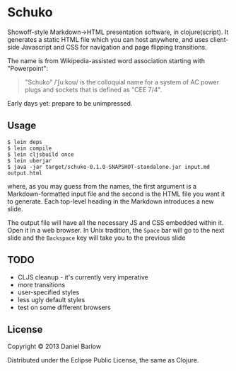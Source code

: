 # Schuko

Showoff-style Markdown->HTML presentation software, in
clojure(script).  It generates a static HTML file which you can host
anywhere, and uses client-side Javascript and CSS for navigation and
page flipping transitions.

The name is from Wikipedia-assisted word association starting with "Powerpoint": 
> "Schuko" /ˈʃuːkoʊ/ is the colloquial name for a system of AC power plugs and sockets that is defined as "CEE 7/4".

Early days yet: prepare to be unimpressed.

## Usage

```
$ lein deps
$ lein compile
$ lein cljsbuild once
$ lein uberjar
$ java -jar target/schuko-0.1.0-SNAPSHOT-standalone.jar input.md output.html
```

where, as you may guess from the names, the first argument is a
Markdown-formatted input file and the second is the HTML file you want
it to generate.  Each top-level heading in the Markdown introduces a
new slide.  

The output file will have all the necessary JS and CSS embedded within
it.  Open it in a web browser.  In Unix tradition, the `Space` bar
will go to the next slide and the `Backspace` key will take you to the
previous slide

## TODO

* CLJS cleanup - it's currently very imperative
* more transitions
* user-specified styles
* less ugly default styles
* test on some different browsers


## License

Copyright © 2013 Daniel Barlow

Distributed under the Eclipse Public License, the same as Clojure.
